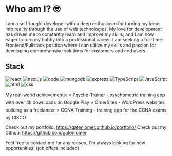 # Who am I? 🤓
I am a self-taught developer with a deep enthusiasm for turning my ideas into reality through the use of web technologies. My love for development has driven me to constantly learn and improve my skills, and I am now eager to turn my hobby into a professional career. I am seeking a full-time Frontend/Fullstack position where I can utilize my skills and passion for developing comprehensive solutions for customers and end users. 

## Stack
![react](https://img.shields.io/badge/React-blue)
![next.js](https://img.shields.io/badge/Next.js-blue)
![node](https://img.shields.io/badge/Node.js-orange)
![mongodb](https://img.shields.io/badge/mongodb-orange)
![express](https://img.shields.io/badge/Express-orange)
![TypeScript](https://img.shields.io/badge/TypeScript-blue)
![JavaScript](https://img.shields.io/badge/JavaScript-orange)
![html](https://img.shields.io/badge/HTML-orange)
![css](https://img.shields.io/badge/CSS-orange)

My real-world achievements:
⭐ Psycho-Trainer - psychometric training app with over 4k downloads on Google Play
⭐ OmerSites - WordPress websites building as a freelancer
⭐ CCNA Training - training app for the CCNA exams by CISCO

Check out my portfolio: https://gateniomer.github.io/portfolio/
Check out my Github: https://github.com/gateniomer

Feel free to contact me for any reason, I'm always looking for new opportunities! (job offers included)


